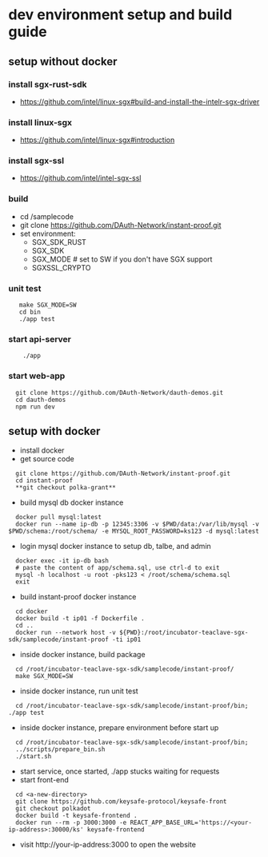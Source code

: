 # dev environment setup and build guide
## setup without docker
### install sgx-rust-sdk
+ https://github.com/intel/linux-sgx#build-and-install-the-intelr-sgx-driver
### install linux-sgx 
+ https://github.com/intel/linux-sgx#introduction
### install sgx-ssl
+ https://github.com/intel/intel-sgx-ssl
### build
+ cd <sgx-rust-sdk>/samplecode
+ git clone https://github.com/DAuth-Network/instant-proof.git
+ set environment:
  + SGX_SDK_RUST 
  + SGX_SDK
  + SGX_MODE # set to SW if you don't have SGX support
  + SGXSSL_CRYPTO
### unit test
```
   make SGX_MODE=SW
   cd bin
   ./app test
```
### start api-server
```
    ./app
```
### start web-app
```
  git clone https://github.com/DAuth-Network/dauth-demos.git
  cd dauth-demos
  npm run dev
```
## setup with docker
+ install docker
+ get source code
```
  git clone https://github.com/DAuth-Network/instant-proof.git
  cd instant-proof
  **git checkout polka-grant**
```
+ build mysql db docker instance
```
  docker pull mysql:latest 
  docker run --name ip-db -p 12345:3306 -v $PWD/data:/var/lib/mysql -v $PWD/schema:/root/schema/ -e MYSQL_ROOT_PASSWORD=ks123 -d mysql:latest
```
+ login mysql docker instance to setup db, talbe, and admin
```
  docker exec -it ip-db bash
  # paste the content of app/schema.sql, use ctrl-d to exit
  mysql -h localhost -u root -pks123 < /root/schema/schema.sql 
  exit
```
+ build instant-proof docker instance
```
  cd docker
  docker build -t ip01 -f Dockerfile .
  cd ..
  docker run --network host -v ${PWD}:/root/incubator-teaclave-sgx-sdk/samplecode/instant-proof -ti ip01
```
+ inside docker instance, build package
```
  cd /root/incubator-teaclave-sgx-sdk/samplecode/instant-proof/
  make SGX_MODE=SW 
```
+ inside docker instance, run unit test
```
  cd /root/incubator-teaclave-sgx-sdk/samplecode/instant-proof/bin; ./app test
```
+ inside docker instance, prepare environment before start up
```
  cd /root/incubator-teaclave-sgx-sdk/samplecode/instant-proof/bin;
  ../scripts/prepare_bin.sh
  ./start.sh
```
+ start service, once started, ./app stucks waiting for requests
+ start front-end 
```
  cd <a-new-directory>
  git clone https://github.com/keysafe-protocol/keysafe-front
  git checkout polkadot
  docker build -t keysafe-frontend .
  docker run --rm -p 3000:3000 -e REACT_APP_BASE_URL='https://<your-ip-address>:30000/ks' keysafe-frontend
```
+ visit http://your-ip-address:3000 to open the website
